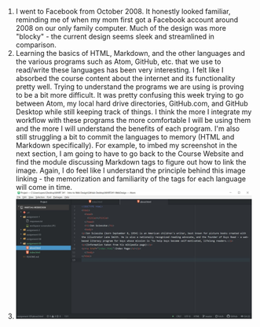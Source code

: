 1. I went to Facebook from October 2008. It honestly looked familiar, reminding me of when my mom first got a Facebook account around 2008 on our only family computer. Much of the design was more "blocky" - the current design seems sleek and streamlined in comparison.
2. Learning the basics of HTML, Markdown, and the other languages and the various programs such as Atom, GitHub, etc. that we use to read/write these languages has been very interesting. I felt like I absorbed the course content about the internet and its functionality pretty well. Trying to understand the programs we are using is proving to be a bit more difficult. It was pretty confusing this week trying to go between Atom, my local hard drive directories, GitHub.com, and GitHub Desktop while still keeping track of things. I think the more I integrate my workflow with these programs the more comfortable I will be using them and the more I will understand the benefits of each program. I'm also still struggling a bit to commit the languages to memory (HTML and Markdown specifically). For example, to imbed my screenshot in the next section, I am going to have to go back to the Course Website and find the module discussing Markdown tags to figure out how to link the image. Again, I do feel like I understand the principle behind this image linking - the memorization and familiarity of the tags for each language will come in time.
3. ![Homework Progress Screenshot](./images/homework-progress.JPG) 
